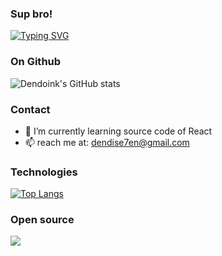 ### Sup bro!


[![Typing SVG](https://readme-typing-svg.herokuapp.com?font=comfortaa&color=0095f6&size=32&width=500&lines=I+believe+in+magic;I+see+it+in+your+eyes)](https://git.io/typing-svg)


### On Github
![Dendoink's GitHub stats](https://github-readme-stats.vercel.app/api?username=dendoink&show_icons=true&theme=tokyonight)
<!-- ![Dendoink's github stats](https://github-readme-stats.vercel.app/api?username=dendoink&show_icons=true&theme=tokyonight) -->

### Contact
- 🌱 I’m currently learning source code of React
- 📫 reach me at: <dendise7en@gmail.com>


### Technologies
[![Top Langs](https://github-readme-stats.vercel.app/api/top-langs/?username=dendoink)](https://github.com/anuraghazra/github-readme-stats)

### Open source
<a href="https://github.com/dendoink/FrontendWingman">
  <img align="left" src="https://github-readme-stats.anuraghazra1.vercel.app/api/pin/?username=dendoink&repo=frontendWingman" />
</a>

<!--
**dendoink/dendoink** is a ✨ _special_ ✨ repository because its `README.md` (this file) appears on your GitHub profile.

Here are some ideas to get you started:

- 🔭 I’m currently working on ...

- 👯 I’m looking to collaborate on ...
- 🤔 I’m looking for help with ...
- 💬 Ask me about ...
- 📫 How to reach me: ...
- 😄 Pronouns: ...
- ⚡ Fun fact: ...
-->
